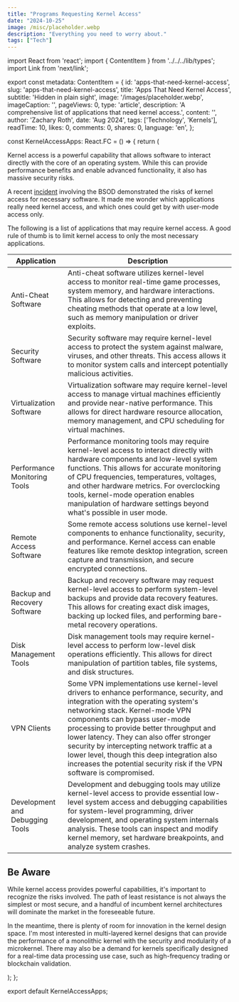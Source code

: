 ```yaml
---
title: "Programs Requesting Kernel Access"
date: "2024-10-25"
image: /misc/placeholder.webp
description: "Everything you need to worry about."
tags: ["Tech"]
---
```


import React from 'react';
import { ContentItem } from '../../../lib/types';
import Link from 'next/link';

export const metadata: ContentItem = {
  id: 'apps-that-need-kernel-access',
  slug: 'apps-that-need-kernel-access',
  title: 'Apps That Need Kernel Access',
  subtitle: 'Hidden in plain sight',
  image: '/images/placeholder.webp',
  imageCaption: '',
  pageViews: 0,
  type: 'article',
  description: 'A comprehensive list of applications that need kernel access.',
  content: '',
  author: 'Zachary Roth',
  date: 'Aug 2024',
  tags: ['Technology', 'Kernels'],
  readTime: 10,
  likes: 0,
  comments: 0,
  shares: 0,
  language: 'en',
};

const KernelAccessApps: React.FC = () => {
  return (
    <article>
      <section>
        <p>
          Kernel access is a powerful capability that allows software to interact directly with the
          core of an operating system. While this can provide performance benefits and enable
          advanced functionality, it also has massive security risks.
        </p>
        <p>
          A recent <a href="/writing/a-simple-operating-system">incident</a> involving the BSOD
          demonstrated the risks of kernel access for necessary software. It made me wonder which
          applications really need kernel access, and which ones could get by with user-mode access
          only.
        </p>
        <p>
          The following is a list of applications that may require kernel access. A good rule of
          thumb is to limit kernel access to only the most necessary applications.
        </p>
        <table>
          <thead>
            <tr>
              <th>Application</th>
              <th>Description</th>
            </tr>
          </thead>
          <tbody>
            <tr>
              <td>Anti-Cheat Software</td>
              <td>
                Anti-cheat software utilizes kernel-level access to monitor real-time game
                processes, system memory, and hardware interactions. This allows for detecting and
                preventing cheating methods that operate at a low level, such as memory manipulation
                or driver exploits.
              </td>
            </tr>
            <tr>
              <td>Security Software</td>
              <td>
                Security software may require kernel-level access to protect the system against
                malware, viruses, and other threats. This access allows it to monitor system calls
                and intercept potentially malicious activities.
              </td>
            </tr>
            <tr>
              <td>Virtualization Software</td>
              <td>
                Virtualization software may require kernel-level access to manage virtual machines
                efficiently and provide near-native performance. This allows for direct hardware
                resource allocation, memory management, and CPU scheduling for virtual machines.
              </td>
            </tr>
            <tr>
              <td>Performance Monitoring Tools</td>
              <td>
                Performance monitoring tools may require kernel-level access to interact directly
                with hardware components and low-level system functions. This allows for accurate
                monitoring of CPU frequencies, temperatures, voltages, and other hardware metrics.
                For overclocking tools, kernel-mode operation enables manipulation of hardware
                settings beyond what's possible in user mode.
              </td>
            </tr>
            <tr>
              <td>Remote Access Software</td>
              <td>
                Some remote access solutions use kernel-level components to enhance functionality,
                security, and performance. Kernel access can enable features like remote desktop
                integration, screen capture and transmission, and secure encrypted connections.
              </td>
            </tr>
            <tr>
              <td>Backup and Recovery Software</td>
              <td>
                Backup and recovery software may request kernel-level access to perform system-level
                backups and provide data recovery features. This allows for creating exact disk
                images, backing up locked files, and performing bare-metal recovery operations.
              </td>
            </tr>
            <tr>
              <td>Disk Management Tools</td>
              <td>
                Disk management tools may require kernel-level access to perform low-level disk
                operations efficiently. This allows for direct manipulation of partition tables,
                file systems, and disk structures.
              </td>
            </tr>
            <tr>
              <td>VPN Clients</td>
              <td>
                Some VPN implementations use kernel-level drivers to enhance performance, security,
                and integration with the operating system's networking stack. Kernel-mode VPN
                components can bypass user-mode processing to provide better throughput and lower
                latency. They can also offer stronger security by intercepting network traffic at a
                lower level, though this deep integration also increases the potential security risk
                if the VPN software is compromised.
              </td>
            </tr>
            <tr>
              <td>Development and Debugging Tools</td>
              <td>
                Development and debugging tools may utilize kernel-level access to provide essential
                low-level system access and debugging capabilities for system-level programming,
                driver development, and operating system internals analysis. These tools can inspect
                and modify kernel memory, set hardware breakpoints, and analyze system crashes.
              </td>
            </tr>
          </tbody>
        </table>
      </section>
      <section>
        <h2>Be Aware</h2>
        <p>
          While kernel access provides powerful capabilities, it's important to recognize the risks
          involved. The path of least resistance is not always the simplest or most secure, and a
          handful of incumbent kernel architectures will dominate the market in the foreseeable
          future.
        </p>
        <p>
          In the meantime, there is plenty of room for innovation in the kernel design space. I'm
          most interested in multi-layered kernel designs that can provide the performance of a
          monolithic kernel with the security and modularity of a microkernel. There may also be a
          demand for kernels specifically designed for a real-time data processing use case, such as
          high-frequency trading or blockchain validation.
        </p>
      </section>
    </article>
  );
};

export default KernelAccessApps;
